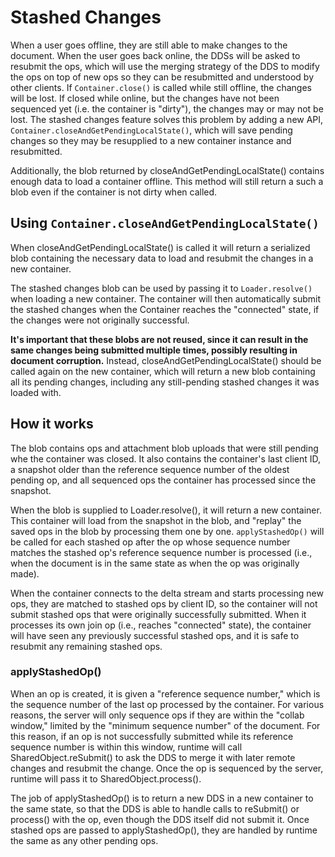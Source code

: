 # Stashed Changes

When a user goes offline, they are still able to make changes to the document. When the user goes back online, the DDSs will be asked to resubmit the ops, which will use the merging strategy of the DDS to modify the ops on top of new ops so they can be resubmitted and understood by other clients. If `Container.close()` is called while still offline, the changes will be lost. If closed while online, but the changes have not been sequenced yet (i.e. the container is "dirty"), the changes may or may not be lost.
The stashed changes feature solves this problem by adding a new API, `Container.closeAndGetPendingLocalState()`, which will save pending changes so they may be resupplied to a new container instance and resubmitted.

Additionally, the blob returned by closeAndGetPendingLocalState() contains enough data to load a container offline. This method will still return a such a blob even if the container is not dirty when called.

## Using `Container.closeAndGetPendingLocalState()`

When closeAndGetPendingLocalState() is called it will return a serialized blob containing the necessary data to load and resubmit the changes in a new container.

The stashed changes blob can be used by passing it to `Loader.resolve()` when loading a new container. The container will then automatically submit the stashed changes when the Container reaches the "connected" state, if the changes were not originally successful.

**It's important that these blobs are not reused, since it can result in the same changes being submitted multiple times, possibly resulting in document corruption.** Instead, closeAndGetPendingLocalState() should be called again on the new container, which will return a new blob containing all its pending changes, including any still-pending stashed changes it was loaded with.

## How it works

The blob contains ops and attachment blob uploads that were still pending whe the container was closed. It also contains the container's last client ID, a snapshot older than the reference sequence number of the oldest pending op, and all sequenced ops the container has processed since the snapshot.

When the blob is supplied to Loader.resolve(), it will return a new container. This container will load from the snapshot in the blob, and "replay" the saved ops in the blob by processing them one by one.
`applyStashedOp()` will be called for each stashed op after the op whose sequence number matches the stashed op's reference sequence number is processed (i.e., when the document is in the same state as when the op was originally made).

When the container connects to the delta stream and starts processing new ops, they are matched to stashed ops by client ID, so the container will not submit stashed ops that were originally successfully submitted.
When it processes its own join op (i.e., reaches "connected" state), the container will have seen any previously successful stashed ops, and it is safe to resubmit any remaining stashed ops.

### applyStashedOp()

When an op is created, it is given a "reference sequence number," which is the sequence number of the last op processed by the container.
For various reasons, the server will only sequence ops if they are within the "collab window," limited by the "minimum sequence number" of the document. For this reason, if an op is not successfully submitted while its reference sequence number is within this window, runtime will call SharedObject.reSubmit() to ask the DDS to merge it with later remote changes and resubmit the change. Once the op is sequenced by the server, runtime will pass it to SharedObject.process().

The job of applyStashedOp() is to return a new DDS in a new container to the same state, so that the DDS is able to handle calls to reSubmit() or process() with the op, even though the DDS itself did not submit it. Once stashed ops are passed to applyStashedOp(), they are handled by runtime the same as any other pending ops.
